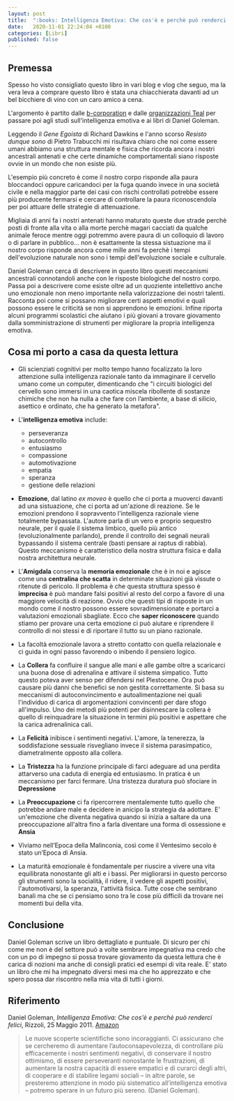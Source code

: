 ```yaml
---
layout: post
title:  ":books: Intelligenza Emotiva: Che cos'è e perchè può renderci felici (Daniel Goleman)"
date:   2020-11-01 22:24:04 +0100
categories: [Libri]
published: false
---
```


## Premessa
Spesso ho visto consigliato questo libro in vari blog e vlog che seguo, ma la vera leva a comprare questo libro è stata una chiacchierata davanti ad un bel bicchiere di vino con un caro amico a cena.

L'argomento è partito dalle [b-corporation](https://bcorporation.eu/about-b-lab/country-partner/italy) e dalle [organizzazioni Teal](https://en.wikipedia.org/wiki/Teal_organisation) per passare poi agli studi sull'intelligenza emotiva e ai libri di Daniel Goleman.

Leggendo il _Gene Egoista_ di Richard Dawkins e l'anno scorso _Resisto dunque sono_ di Pietro Trabucchi mi risultava chiaro che noi come essere umani abbiamo una struttura mentale e fisica che ricorda ancora i nostri ancestrali antenati e che certe dinamiche comportamentali siano risposte ovvie in un mondo che non esiste più.

L'esempio più concreto è come il nostro corpo risponde alla paura bloccandoci oppure caricandoci per la fuga quando invece in una società civile e nella maggior parte dei casi con rischi controllati potrebbe essere più producente fermarsi e cercare di controllare la paura riconoscendola per poi attuare delle strategie di attenuazione.

Migliaia di anni fa i nostri antenati hanno maturato queste due strade perchè posti di fronte alla vita o alla morte perchè magari cacciati da qualche animale feroce mentre oggi potremmo avere paura di un colloquio di lavoro o di parlare in pubblico... non è esattamente la stessa sistuazione ma il nostro corpo risponde ancora come mille anni fa perchè i tempi dell'evoluzione naturale non sono i tempi dell'evoluzione sociale e culturale.

Daniel Goleman cerca di descrivere in questo libro questi meccanismi ancestrali connotandoli anche con le risposte biologiche del nostro corpo. Passa poi a descrivere come esiste oltre ad un quoziente intellettivo anche uno emozionale non meno importante nella valorizzazione dei nostri talenti. Racconta poi come si possano migliorare certi aspetti emotivi e quali possono essere le criticità se non si apprendono le emozioni. Infine riporta alcuni programmi scolastici che aiutano i più giovani a trovare giovamento dalla somministrazione di strumenti per migliorare la propria intelligenza emotiva.

## Cosa mi porto a casa da questa lettura

- Gli scienziati cognitivi per molto tempo hanno focalizzato la loro attenzione sulla intelligenza razionale tanto da immaginare il cervello umano come un computer, dimenticando che "i circuiti biologici del cervello sono immersi in una caotica miscela ribollente di sostanze chimiche che non ha nulla a che fare con l’ambiente, a base di silicio, asettico e ordinato, che ha generato la metafora".

- L'**intelligenza emotiva** include:
	- perseveranza
	- autocontrollo
	- entusiasmo
	- compassione
	- automotivazione
	- empatia
	- speranza
	- gestione delle relazioni
- **Emozione**, dal latino _ex moveo_ è quello che ci porta a muoverci davanti ad una sistuazione, che ci porta ad un'azione di reazione. Se le emozioni prendono il sopravvento l'intelligenza razionale viene totalmente bypassata. L'autore parla di un vero e proprio sequestro neurale, per il quale il sistema limbico, quello più antico (evoluzionalmente parlando), prende il controllo dei segnali neurali bypassando il sistema centrale (basti pensare ai raptus di rabbia). Questo meccanismo è caratteristico della nostra struttura fisica e dalla nostra architettura neurale.
- L'**Amigdala** conserva la **memoria emozionale** che è in noi e agisce come una **centralina che scatta** in determinate situazioni già vissute o ritenute di pericolo. Il problema è che questa struttura spesso è **imprecisa** è può mandare falsi positivi al resto del corpo a favore di una maggiore velocità di reazione. Ovvio che questi tipi di risposte in un mondo come il nostro possono essere sovradimensionate e portarci a valutazioni emozionali sbagliate. Ecco che **saper riconoscere** quando stiamo per provare una certa emozione ci può aiutare e riprendere il controllo di noi stessi e di riportare il tutto su un piano razionale.
- La facoltà emozionale lavora a stretto contatto con quella relazionale e ci guida in ogni passo favorendo o inibendo il pensiero logico.
- La **Collera** fa confluire il sangue alle mani e alle gambe oltre a scaricarci una buona dose di adrenalina e attivare il sistema simpatico. Tutto questo poteva aver senso per difendersi nel Plestocene. Ora può causare più danni che benefici se non gestita correttamente. Si basa su meccanismi di autoconvincimento e autoalimentazione nei quali l'individuo di carica di argomentazioni convincenti per dare sfogo all'impulso. Uno dei metodi più potenti per disinnescare la collera è quello di reinquadrare la situazione in termini più positivi e aspettare che la carica adrenalinica cali.
- La **Felicità** inibisce i sentimenti negativi. L'amore, la tenerezza, la soddisfazione sessuale risvegliano invece il sistema parasimpatico, diametralmente opposto alla collera.
- La **Tristezza** ha la funzione principale di farci adeguare ad una perdita attarverso una caduta di energia ed entusiasmo. In pratica è un meccanismo per farci fermare. Una tristezza duratura può sfociare in **Depressione**
- La **Preoccupazione** ci fa ripercorrere mentalemente tutto quello che potrebbe andare male e decidere in anicipo la strategia da adottare. E' un'emozione che diventa negativa quando si inizia a saltare da una preoccupazione all'altra fino a farla diventare una forma di ossessione e **Ansia**
- Viviamo nell’Epoca della Malinconia, così come il Ventesimo secolo è stato un’Epoca di Ansia.
- La maturità emozionale è fondamentale per riuscire a vivere una vita equilibrata nonostante gli alti e i bassi. Per migliorarsi in questo percorso gli strumenti sono la socialità, il ridere, il vedere gli aspetti positivi, l'automotivarsi, la speranza, l'attività fisica. Tutte cose che sembrano banali ma che se ci pensiamo sono tra le cose più difficili da trovare nei momenti bui della vita.

## Conclusione

Daniel Goleman scrive un libro dettagliato e puntuale. Di sicuro per chi come me non è del settore può a volte sembrare impegnativa ma credo che con un po di impegno si possa trovare giovamento da questa lettura che è carica di nozioni ma anche di consigli pratici ed esempi di vita reale.
E' stato un libro che mi ha impegnato diversi mesi ma che ho apprezzato e che spero possa dar riscontro nella mia vita di tutti i giorni.

## Riferimento

Daniel Goleman, _Intelligenza Emotiva: Che cos'è e perchè può renderci felici_, Rizzoli, 25 Maggio 2011. [Amazon](https://www.amazon.it/Intelligenza-emotiva-Daniel-Goleman/dp/8817050164/ref=tmm_pap_swatch_0?_encoding=UTF8&qid=&sr=)

> Le nuove scoperte scientifiche sono incoraggianti. Ci assicurano che se cercheremo di aumentare l’autoconsapevolezza, di controllare più efficacemente i nostri sentimenti negativi, di conservare il nostro ottimismo, di essere perseveranti nonostante le frustrazioni, di aumentare la nostra capacità di essere empatici e di curarci degli altri, di cooperare e di stabilire legami sociali – in altre parole, se presteremo attenzione in modo più sistematico all’intelligenza emotiva – potremo sperare in un futuro più sereno. (Daniel Goleman).
